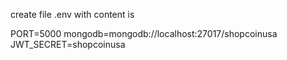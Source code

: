 create file .env
with content is

PORT=5000
mongodb=mongodb://localhost:27017/shopcoinusa
JWT_SECRET=shopcoinusa